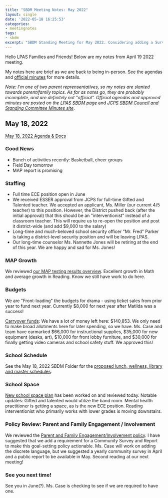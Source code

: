 ```yaml
---
title: "SBDM Meeting Notes: May 2022"
layout: single
date: '2022-05-18 16:25:53'
categories:
- meetingnotes
tags:
- sbdm
excerpt: "SBDM Standing Meeting for May 2022. Considering adding a Survey and Report to Parent Involvement/Engagement Policy, more."
---
```


Hello LPAS Families and Friends! Below are my notes from April 19 2022 meeting.

My notes here are brief as we are back to being in-person. See the agendas and [official minutes](https://sppublic.jefferson.kyschools.us/sbdm/SitePages/Home.aspx) for more details.

*Note: I'm one of two parent reprensentatives, so my notes are slanted towards parent/family topics. As far as notes go, they are probably incomplete, and are definitely not "official". Official agendas and approved minutes are posted on the* [*LPAS SBDM page*](http://lincoln.jefferson.kyschools.us/groups/14915/site_based_decision_making_council_sbdm/sbdm) and [*JCPS SBDM Council and Standing Committee Minutes site*](https://sppublic.jefferson.kyschools.us/sbdm/SitePages/Home.aspx).


## May 18, 2022 ##
[May 18, 2022 Agenda & Docs](https://docs.google.com/document/d/1nr6G9WbHwQ4HdJ1cK9otyVrgRfFGh0qV/edit)

### Good News ###
- Bunch of activities recently: Basketball, cheer groups
- Field Day tomorrow
- MAP report is promising

### Staffing ###
- Full time ECE position open in June
- We received ESSER approval from JCPS for full-time Gifted and Talented teacher. We accepted an applicant, Ms. Miller (our current 4/5 teacher) to this position. However, the District pushed back (after the initial approval) that this should be an "interventionist" instead of a classroom teacher. This will require us to re-open the position and post it district-wide (and add $9,000 to the salary) 
- Long-time and much-beloved school security officer "Mr. Fred" Parker is taking a district-level security position and will be leaving LPAS.
- Our long-time counselor Ms. Nannette Jones will be retiring at the end of this year. We are happy and sad for Ms. Jones!

### MAP Growth ### 
We reviewed [our MAP testing results overview](https://drive.google.com/file/d/1kQRI6idLr3KtFff_yZT-wrMOVvzHFYFm/view?usp=sharing). Excellent growth in Math and average growth in Reading. Know we still have work to do here.

### Budgets ###
We are "Front-loading" the budgets for drama - using ticket sales from prior year to fund next year. Currently $8,000 for next year after Matilda was a success!

[Carryover funds](https://drive.google.com/file/d/16-hnyhsNWbhvyZcKHYV4Z918WjmTECwv/view?usp=sharing): We have a lot of money left here: $140,853. We only need to make broad allotments here for later spending, so we have. Ms. Case and team have earmarked $66,000 for instructional supplies, $35,000 for new equipment (desks, art), $10,000 for front lobby furniture, and $30,000 for finally getting video cameras and school safety stuff. We approved this!

### School Schedule ###
See the May 18, 2022 SBDM Folder for the [proposed lunch, wellness, library and master schedules](https://drive.google.com/drive/u/3/folders/1WkXZ_VrZKSBsJdDBssIT95QBs8BIH9bP).

### School Space ###
[New school space plan](https://drive.google.com/file/d/1Gyfnv0bjOI-IM5-QqHEypJ2xFFYRSKCA/view?usp=sharing) has been worked on and reviewed today. Notable updates: Gifted and talented would utilize the band room. Mental health practitioner is getting a space, as is the new ECE position. Reading interventionist who primarily works with lower grades is moving downstairs.

### Policy Review: Parent and Family Engagement / Involvement ###
We reviewed the [Parent and Family Engagement/Involvement policy](https://docs.google.com/document/d/1jWnbBWNNC4v4XJkLzUvJVlo70VjrxO1nXbzLqbv169E/edit?usp=sharing). I have suggested that we add a requirement for a Community Survey and Report to make this goal-setting policy actionable. Ms. Case will work on adding the discrete language, but we suggested a yearly community survey in April and a public report to be available in May. Second reading at our next meeting!

### See you next time! ###
See you in June(?). Ms. Case is checking to see if we are required to have one.
